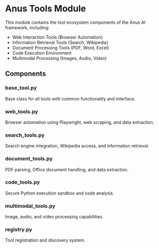 # Anus Tools Module

This module contains the tool ecosystem components of the Anus AI framework, including:

- Web Interaction Tools (Browser Automation)
- Information Retrieval Tools (Search, Wikipedia)
- Document Processing Tools (PDF, Word, Excel)
- Code Execution Environment
- Multimodal Processing (Images, Audio, Video)

## Components

### base_tool.py
Base class for all tools with common functionality and interface.

### web_tools.py
Browser automation using Playwright, web scraping, and data extraction.

### search_tools.py
Search engine integration, Wikipedia access, and information retrieval.

### document_tools.py
PDF parsing, Office document handling, and data extraction.

### code_tools.py
Secure Python execution sandbox and code analysis.

### multimodal_tools.py
Image, audio, and video processing capabilities.

### registry.py
Tool registration and discovery system.
